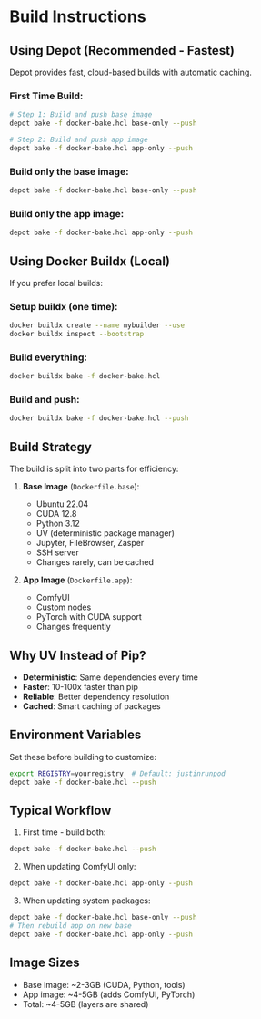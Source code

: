 # Build Instructions

## Using Depot (Recommended - Fastest)

Depot provides fast, cloud-based builds with automatic caching.

### First Time Build:
```bash
# Step 1: Build and push base image
depot bake -f docker-bake.hcl base-only --push

# Step 2: Build and push app image  
depot bake -f docker-bake.hcl app-only --push
```

### Build only the base image:
```bash
depot bake -f docker-bake.hcl base-only --push
```

### Build only the app image:
```bash
depot bake -f docker-bake.hcl app-only --push
```

## Using Docker Buildx (Local)

If you prefer local builds:

### Setup buildx (one time):
```bash
docker buildx create --name mybuilder --use
docker buildx inspect --bootstrap
```

### Build everything:
```bash
docker buildx bake -f docker-bake.hcl
```

### Build and push:
```bash
docker buildx bake -f docker-bake.hcl --push
```

## Build Strategy

The build is split into two parts for efficiency:

1. **Base Image** (`Dockerfile.base`):
   - Ubuntu 22.04
   - CUDA 12.8
   - Python 3.12
   - UV (deterministic package manager)
   - Jupyter, FileBrowser, Zasper
   - SSH server
   - Changes rarely, can be cached

2. **App Image** (`Dockerfile.app`):
   - ComfyUI
   - Custom nodes
   - PyTorch with CUDA support
   - Changes frequently

## Why UV Instead of Pip?

- **Deterministic**: Same dependencies every time
- **Faster**: 10-100x faster than pip
- **Reliable**: Better dependency resolution
- **Cached**: Smart caching of packages

## Environment Variables

Set these before building to customize:

```bash
export REGISTRY=yourregistry  # Default: justinrunpod
depot bake -f docker-bake.hcl --push
```

## Typical Workflow

1. First time - build both:
```bash
depot bake -f docker-bake.hcl --push
```

2. When updating ComfyUI only:
```bash
depot bake -f docker-bake.hcl app-only --push
```

3. When updating system packages:
```bash
depot bake -f docker-bake.hcl base-only --push
# Then rebuild app on new base
depot bake -f docker-bake.hcl app-only --push
```

## Image Sizes

- Base image: ~2-3GB (CUDA, Python, tools)
- App image: ~4-5GB (adds ComfyUI, PyTorch)
- Total: ~4-5GB (layers are shared)